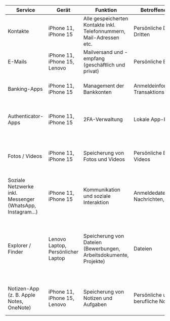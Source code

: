 | Service                                                             | Gerät                               | Funktion                                                                      | Betroffene Daten                             | Backup                                                                                                                     | Wiederherstellung                                                             |
|---------------------------------------------------------------------|-------------------------------------|-------------------------------------------------------------------------------|----------------------------------------------|----------------------------------------------------------------------------------------------------------------------------|-------------------------------------------------------------------------------|
| Kontakte                                                            | iPhone 11, iPhone 15                | Alle gespeicherten Kontakte inkl. Telefonnummern, Mail-Adressen etc.          | Persönliche Daten von Dritten                | Synchronisierung mit iCloud (regelmäßig)                                                                                   | Automatische Wiederherstellung nach Anmeldung mit Apple-ID                    |
| E-Mails                                                             | iPhone 11, iPhone 15, Lenovo        | Mailversand und -empfang (geschäftlich und privat)                            | Persönliche E-Mails                          | Synchronisierung mit E-Mail-Diensten (z. B. Gmail, Outlook)                                                                | Neuanmeldung beim jeweiligen E-Mail-Dienst auf neuen Geräten                  |
| Banking-Apps                                                        | iPhone 11, iPhone 15                | Management der Bankkonten                                                     | Anmeldeinformationen, Transaktionshistorie   | Kein zentrales Backup aus Sicherheitsgründen                                                                               | Wiederherstellung über erneute Anmeldung bei der Banking-App                  |
| Authenticator-Apps                                                  | iPhone 11, iPhone 15                | 2FA-Verwaltung                                                                | Lokale App-Daten                             | Kein Backup, aber Export von Backup-Codes                                                                                  | Wiederherstellung mit Backup-Codes oder Neueinrichtung der App                |
| Fotos / Videos                                                      | iPhone 11, iPhone 15                | Speicherung von Fotos und Videos                                              | Persönliche Bilder / Videos                  | Synchronisierung mit iCloud; zusätzlich regelmäßige Sicherung auf externe Festplatte                                       | Wiederherstellung über iCloud oder externe Festplatte                         |
| Soziale Netzwerke inkl. Messenger (WhatsApp, Instagram...)          | iPhone 11, iPhone 15                | Kommunikation und soziale Interaktion                                         | Anmeldedaten, Nachrichten, Posts             | Server des jeweiligen Netzwerks; WhatsApp-Backup auf iCloud                                                                | Einfache Wiederanmeldung auf neuem Gerät                                      |
| Explorer / Finder                                                   | Lenovo Laptop, Persönlicher Laptop  |Speicherung von Dateien (Bewerbungen, Arbeitsdokumente, Projekte)              | Dateien                                      | Lenovo: Wöchentliches inkrementelles Backup auf externe Festplatte, Persönlicher Laptop: Monatliches Vollbackup auf SSD    | Dateien von externer Festplatte oder SSD wiederherstellen                     |
| Notizen-App (z. B. Apple Notes, OneNote)                            | iPhone 11, iPhone 15, Lenovo        | Speicherung von Notizen und Aufgaben                                          | Persönliche und berufliche Notizen           | Synchronisierung mit iCloud (Apple Notes) oder OneDrive (OneNote)                                                          | Automatische Wiederherstellung nach Anmeldung                                 |    
